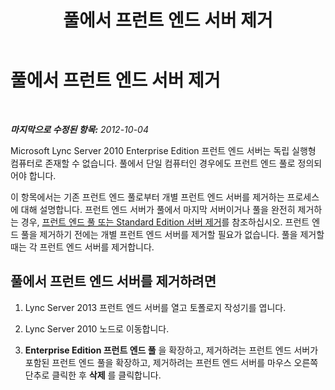 ﻿---
title: 풀에서 프런트 엔드 서버 제거
TOCTitle: 풀에서 프런트 엔드 서버 제거
ms:assetid: 767225c9-7c0b-4d54-a407-d77134ba2abe
ms:mtpsurl: https://technet.microsoft.com/ko-kr/library/JJ688095(v=OCS.15)
ms:contentKeyID: 49885813
ms.date: 08/10/2015
mtps_version: v=OCS.15
ms.translationtype: HT
---

# 풀에서 프런트 엔드 서버 제거

 

_**마지막으로 수정된 항목:** 2012-10-04_

Microsoft Lync Server 2010 Enterprise Edition 프런트 엔드 서버는 독립 실행형 컴퓨터로 존재할 수 없습니다. 풀에서 단일 컴퓨터인 경우에도 프런트 엔드 풀로 정의되어야 합니다.

이 항목에서는 기존 프런트 엔드 풀로부터 개별 프런트 엔드 서버를 제거하는 프로세스에 대해 설명합니다. 프런트 엔드 서버가 풀에서 마지막 서버이거나 풀을 완전히 제거하는 경우, [프런트 엔드 풀 또는 Standard Edition 서버 제거](remove-front-end-pool-or-standard-edition-server.md)를 참조하십시오. 프런트 엔드 풀을 제거하기 전에는 개별 프런트 엔드 서버를 제거할 필요가 없습니다. 풀을 제거할 때는 각 프런트 엔드 서버를 제거합니다.

## 풀에서 프런트 엔드 서버를 제거하려면

1.  Lync Server 2013 프런트 엔드 서버를 열고 토폴로지 작성기를 엽니다.

2.  Lync Server 2010 노드로 이동합니다.

3.  **Enterprise Edition 프런트 엔드 풀** 을 확장하고, 제거하려는 프런트 엔드 서버가 포함된 프런트 엔드 풀을 확장하고, 제거하려는 프런트 엔드 서버를 마우스 오른쪽 단추로 클릭한 후 **삭제** 를 클릭합니다.

